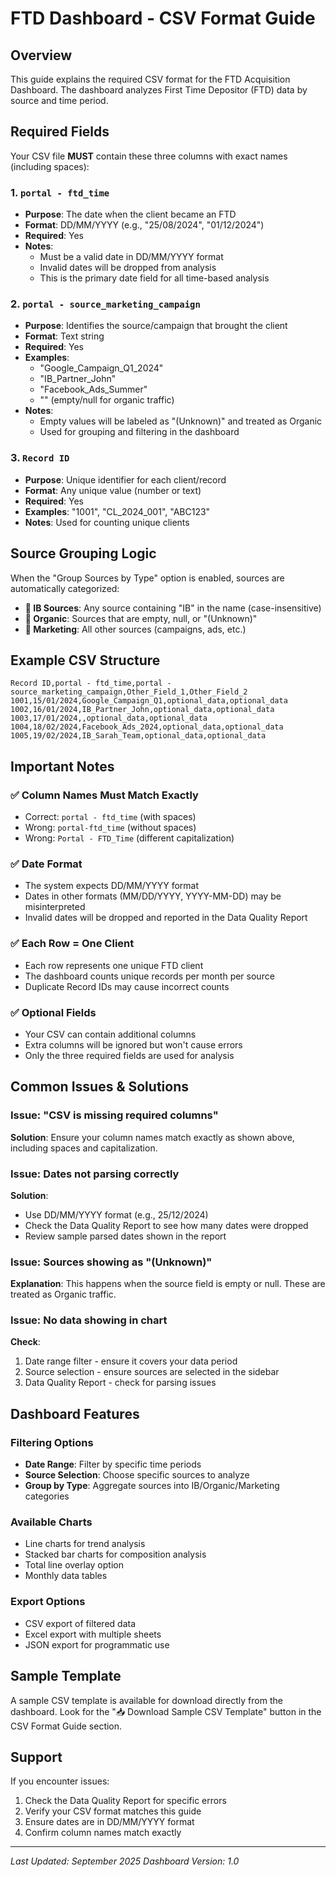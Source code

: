# FTD Dashboard - CSV Format Guide

## Overview
This guide explains the required CSV format for the FTD Acquisition Dashboard. The dashboard analyzes First Time Depositor (FTD) data by source and time period.

## Required Fields

Your CSV file **MUST** contain these three columns with exact names (including spaces):

### 1. `portal - ftd_time`
- **Purpose**: The date when the client became an FTD
- **Format**: DD/MM/YYYY (e.g., "25/08/2024", "01/12/2024")
- **Required**: Yes
- **Notes**: 
  - Must be a valid date in DD/MM/YYYY format
  - Invalid dates will be dropped from analysis
  - This is the primary date field for all time-based analysis

### 2. `portal - source_marketing_campaign`
- **Purpose**: Identifies the source/campaign that brought the client
- **Format**: Text string
- **Required**: Yes
- **Examples**:
  - "Google_Campaign_Q1_2024"
  - "IB_Partner_John"
  - "Facebook_Ads_Summer"
  - "" (empty/null for organic traffic)
- **Notes**:
  - Empty values will be labeled as "(Unknown)" and treated as Organic
  - Used for grouping and filtering in the dashboard

### 3. `Record ID`
- **Purpose**: Unique identifier for each client/record
- **Format**: Any unique value (number or text)
- **Required**: Yes
- **Examples**: "1001", "CL_2024_001", "ABC123"
- **Notes**: Used for counting unique clients

## Source Grouping Logic

When the "Group Sources by Type" option is enabled, sources are automatically categorized:

- **🏦 IB Sources**: Any source containing "IB" in the name (case-insensitive)
- **🌱 Organic**: Sources that are empty, null, or "(Unknown)"
- **📢 Marketing**: All other sources (campaigns, ads, etc.)

## Example CSV Structure

```csv
Record ID,portal - ftd_time,portal - source_marketing_campaign,Other_Field_1,Other_Field_2
1001,15/01/2024,Google_Campaign_Q1,optional_data,optional_data
1002,16/01/2024,IB_Partner_John,optional_data,optional_data
1003,17/01/2024,,optional_data,optional_data
1004,18/02/2024,Facebook_Ads_2024,optional_data,optional_data
1005,19/02/2024,IB_Sarah_Team,optional_data,optional_data
```

## Important Notes

### ✅ Column Names Must Match Exactly
- Correct: `portal - ftd_time` (with spaces)
- Wrong: `portal-ftd_time` (without spaces)
- Wrong: `Portal - FTD_Time` (different capitalization)

### ✅ Date Format
- The system expects DD/MM/YYYY format
- Dates in other formats (MM/DD/YYYY, YYYY-MM-DD) may be misinterpreted
- Invalid dates will be dropped and reported in the Data Quality Report

### ✅ Each Row = One Client
- Each row represents one unique FTD client
- The dashboard counts unique records per month per source
- Duplicate Record IDs may cause incorrect counts

### ✅ Optional Fields
- Your CSV can contain additional columns
- Extra columns will be ignored but won't cause errors
- Only the three required fields are used for analysis

## Common Issues & Solutions

### Issue: "CSV is missing required columns"
**Solution**: Ensure your column names match exactly as shown above, including spaces and capitalization.

### Issue: Dates not parsing correctly
**Solution**: 
- Use DD/MM/YYYY format (e.g., 25/12/2024)
- Check the Data Quality Report to see how many dates were dropped
- Review sample parsed dates shown in the report

### Issue: Sources showing as "(Unknown)"
**Explanation**: This happens when the source field is empty or null. These are treated as Organic traffic.

### Issue: No data showing in chart
**Check**:
1. Date range filter - ensure it covers your data period
2. Source selection - ensure sources are selected in the sidebar
3. Data Quality Report - check for parsing issues

## Dashboard Features

### Filtering Options
- **Date Range**: Filter by specific time periods
- **Source Selection**: Choose specific sources to analyze
- **Group by Type**: Aggregate sources into IB/Organic/Marketing categories

### Available Charts
- Line charts for trend analysis
- Stacked bar charts for composition analysis
- Total line overlay option
- Monthly data tables

### Export Options
- CSV export of filtered data
- Excel export with multiple sheets
- JSON export for programmatic use

## Sample Template

A sample CSV template is available for download directly from the dashboard. Look for the "📥 Download Sample CSV Template" button in the CSV Format Guide section.

## Support

If you encounter issues:
1. Check the Data Quality Report for specific errors
2. Verify your CSV format matches this guide
3. Ensure dates are in DD/MM/YYYY format
4. Confirm column names match exactly

---

*Last Updated: September 2025*
*Dashboard Version: 1.0*

